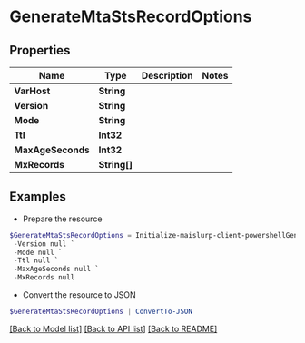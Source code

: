 # GenerateMtaStsRecordOptions
## Properties

Name | Type | Description | Notes
------------ | ------------- | ------------- | -------------
**VarHost** | **String** |  | 
**Version** | **String** |  | 
**Mode** | **String** |  | 
**Ttl** | **Int32** |  | 
**MaxAgeSeconds** | **Int32** |  | 
**MxRecords** | **String[]** |  | 

## Examples

- Prepare the resource
```powershell
$GenerateMtaStsRecordOptions = Initialize-maislurp-client-powershellGenerateMtaStsRecordOptions  -VarHost null `
 -Version null `
 -Mode null `
 -Ttl null `
 -MaxAgeSeconds null `
 -MxRecords null
```

- Convert the resource to JSON
```powershell
$GenerateMtaStsRecordOptions | ConvertTo-JSON
```

[[Back to Model list]](../README#documentation-for-models) [[Back to API list]](../README#documentation-for-api-endpoints) [[Back to README]](../README)

